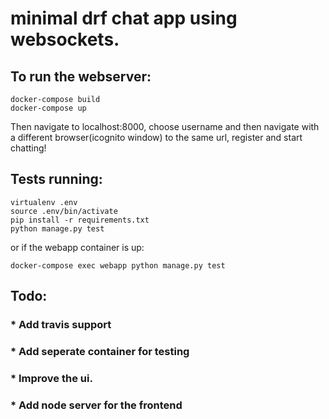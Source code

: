 # minimal drf chat app using websockets.
 
## To run the webserver:
```
docker-compose build
docker-compose up
```

Then navigate to localhost:8000, choose username and then navigate with a different browser(icognito window) to the same url, register and start chatting!

## Tests running:
```
virtualenv .env
source .env/bin/activate
pip install -r requirements.txt
python manage.py test
```
or if the webapp container is up:
```
docker-compose exec webapp python manage.py test
```

## Todo:
### * Add travis support
### * Add seperate container for testing
### * Improve the ui.
### * Add node server for the frontend
